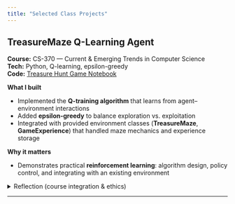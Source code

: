 ```yaml
---
title: "Selected Class Projects"
---
```


## TreasureMaze Q-Learning Agent
**Course:** CS-370 — Current & Emerging Trends in Computer Science  
**Tech:** Python, Q-learning, epsilon-greedy<br>
**Code:** 
<a href="projects/cs370-dqn/Murray_Orion_ProjectTwo.html" target="_blank" rel="noopener">
  Treasure Hunt Game Notebook
</a>

**What I built**
- Implemented the **Q-training algorithm** that learns from agent–environment interactions
- Added **epsilon-greedy** to balance exploration vs. exploitation
- Integrated with provided environment classes (**TreasureMaze**, **GameExperience**) that handled maze mechanics and experience storage

**Why it matters**
- Demonstrates practical **reinforcement learning**: algorithm design, policy control, and integrating with an existing environment

<details markdown="1">
<summary>Reflection (course integration & ethics)</summary>

- **What code were you given? What code did you create yourself?**<br>
  In this project I was provided with foundational code that included the environment setup being the maze structure for the TreasureMaze and GameExperience classes. These classes handled the basic mechanics of the game environment such as how the agent interacts with the maze and how experiences are stored for later use. I provided the code responsible for the Q-training algorithm that defined how the agent learned from its interactions with the environment and updating it's memory. I also integrated the epsilon-greedy strategy to balance exploration and exploitation so the agent could learn how to navigate the maze to find the treasure.<br>

- **What do computer scientists do and why does it matter?**<br>
  Computer scientists are problem solvers who use computational methods to find efficient solutions to complex problems. This involves not just coding but also understanding the underlying principles of computation, data management, and software design. It matters because they drive innovation by developing new algorithms, software, and technologies that push the boundaries of what is possible in fields like in this case artificial intelligence.

- **How do I approach a problem as a computer scientist?**<br>
  When approaching a problem as a computer scientist I try to follow a systematic process to ensure that the solution is both effective and efficient. This consists of understaning the clients requirements, planning out the design of the project, and then implementing a iterative product that has been throughly tested. If any feedback is given i try to go back and incorporate those changes.

- **What are my ethical responsibilities to the end user and the organization?**<br>
  My ethical responsibilties to end users and the orginization would be to use secure and transparent methods for processing data. If data isn’t handled responsibly, either the company itself could exploit its customers, or a bad actor could cause a breach. To address this, I would advocate for complete transparency with users about their data, provide an easy and effective way for them to opt out of data usage, and employ robust security measures to store and encrypt user information.
</details>


---

